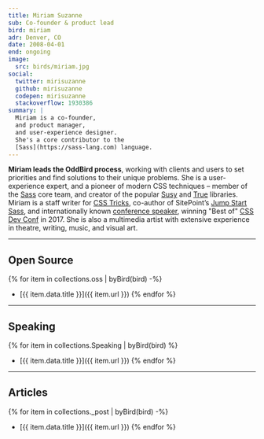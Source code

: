 ```yaml
---
title: Miriam Suzanne
sub: Co-founder & product lead
bird: miriam
adr: Denver, CO
date: 2008-04-01
end: ongoing
image:
  src: birds/miriam.jpg
social:
  twitter: mirisuzanne
  github: mirisuzanne
  codepen: mirisuzanne
  stackoverflow: 1930386
summary: |
  Miriam is a co-founder,
  and product manager,
  and user-experience designer.
  She's a core contributor to the
  [Sass](https://sass-lang.com) language.
---
```


**Miriam leads the OddBird process**,
working with clients and users to set priorities
and find solutions to their unique problems.
She is a user-experience expert,
and a pioneer of modern CSS techniques –
member of the [Sass][sass] core team,
and creator of the popular [Susy][susy]
and [True][true] libraries.
Miriam is a staff writer for [CSS Tricks][tricks],
co-author of SitePoint’s [Jump Start Sass][jss],
and internationally known
[conference speaker][speaking],
winning "Best of" [CSS Dev Conf][dev] in 2017.
She is also a multimedia artist
with extensive experience in theatre,
writing, music, and visual art.

[sass]: https://sass-lang.com
[susy]: /susy/
[true]: /true/
[tricks]: http://css-tricks.com
[jss]: https://www.sitepoint.com/premium/books/jump-start-sass
[speaking]: /services/speaking/
[dev]: https://blog.cssdevconf.com/slides-and-resources-from-css-dev-conf-2017-new-orleans-8e2a5edb06b0#2b07

------

## Open Source

{% for item in collections.oss | byBird(bird) -%}
- [{{ item.data.title }}]({{ item.url }})
{% endfor %}

------

## Speaking

{% for item in collections.Speaking | byBird(bird) %}
- [{{ item.data.title }}]({{ item.url }})
{% endfor %}

------

## Articles

{% for item in collections._post | byBird(bird) -%}
- [{{ item.data.title }}]({{ item.url }})
{% endfor %}
